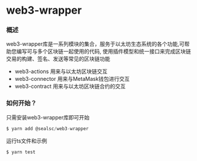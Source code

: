 # web3-wrapper

### 概述
web3-wrapper库是一系列模块的集合，服务于以太坊生态系统的各个功能,可帮助您编写可与多个区块链一起使用的代码, 使用插件模型和统一接口来完成区块​​链交易的构建、签名、发送等常见的区块链功能

* web3-actions 用来与以太坊区块链交互
* web3-connector 用来与MetaMask钱包进行交互
* web3-contract 用来与以太坊区块链合约的交互


 
### 如何开始？

只需安装web3-wrapper库即可开始
```js
$ yarn add @sealsc/web3-wrapper 
```

运行ts文件和示例
```js
$ yarn test
```

<!-- 
## Project setup
```
yarn install
```

### Compiles and hot-reloads for development
```
yarn serve
```

### Compiles and minifies for production
```
yarn build
```

### Lints and fixes files
```
yarn lint
``` -->
